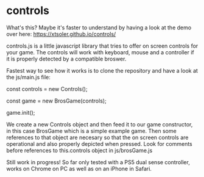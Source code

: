 # controls
What's this? 
Maybe it's faster to understand by having a look at the demo over here: https://xtsoler.github.io/controls/

controls.js is a little javascript library that tries to offer on screen controls for your game. The controls will work with keyboard, mouse and a controller if it is properly detected by a compatible broswer.

Fastest way to see how it works is to clone the repository and have a look at the js/main.js file:

const controls = new Controls();

const game = new BrosGame(controls);

game.init();

We create a new Controls object and then feed it to our game constructor, in this case BrosGame which is a simple example game.
Then some references to that object are necesary so that the on screen controls are operational and also properly depicted when pressed.
Look for comments before references to this.controls object in js/brosGame.js

Still work in progress!
So far only tested with a PS5 dual sense controller, works on Chrome on PC as well as on an iPhone in Safari.